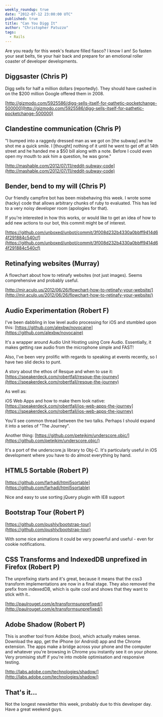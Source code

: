 ```yaml
---
weekly_roundup: true
date: "2012-07-12 23:00:00 UTC"
published: true
title: "Can You Digg It"
author: "Christopher Patuzzo"
tags:
  - Rails
---
```


Are you ready for this week's feature filled fiasco? I know I am! So fasten your seat belts, tie your hair back and prepare for an emotional roller coaster of developer developments.

## Diggsaster (Chris P)
Digg sells for half a million dollars (reportedly). They should have cashed in on the $200 million Google offered them in 2008.

[http://gizmodo.com/5925586/digg-sells-itself-for-pathetic-pocketchange-500000](http://gizmodo.com/5925586/digg-sells-itself-for-pathetic-pocketchange-500000)

## Clandestine communication (Chris P)
"I bumped into a raggedy dressed man as we got on [the subway] and he shot me a quick smile. I [thought] nothing of it until he went to get off at 14th street and he handed me a $50 bill along with a note. Before I could even open my mouth to ask him a question, he was gone."

[http://mashable.com/2012/07/11/reddit-subway-code](http://mashable.com/2012/07/11/reddit-subway-code)

## Bender, bend to my will (Chris P)
Our friendly campfire bot has been misbehaving this week. I wrote some (hacky) code that allows arbitrary chunks of ruby to evaluated. This has led to a very noisy developer room (apologies for that).

If you're interested in how this works, or would like to get an idea of how to add new actions to our bot, this commit might be of interest.

[https://github.com/unboxed/unbot/commit/3f008d232b4330a0bbff9414d64f291884c540cf](https://github.com/unboxed/unbot/commit/3f008d232b4330a0bbff9414d64f291884c540cf)

## Retinafying websites (Murray)
A flowchart about how to retinafy websites (not just images). Seems comprehensive and probably useful.

[http://mir.aculo.us/2012/06/26/flowchart-how-to-retinafy-your-website/](http://mir.aculo.us/2012/06/26/flowchart-how-to-retinafy-your-website/)

## Audio Experimentation (Robert F)
I've been dabbling in low level audio processing for iOS and stumbled upon this: [https://github.com/alexbw/novocaine](https://github.com/alexbw/novocaine)

It's a wrapper around Audio Unit Hosting using Core Audio. Essentially, it makes getting raw audio from the microphone simple and FAST!

Also, I've been very prolific with regards to speaking at events recently, so I have two slid decks to punt.

A story about the ethos of Resque and when to use it:  [https://speakerdeck.com/robertfall/resque-the-journey](https://speakerdeck.com/robertfall/resque-the-journey)

As well as:

iOS Web Apps and how to make them look native: [https://speakerdeck.com/robertfall/ios-web-apps-the-journey](https://speakerdeck.com/robertfall/ios-web-apps-the-journey)


You'll see common thread between the two talks. Perhaps I should expand it into a series of "The Journey".

Another thing: [https://github.com/petejkim/underscore.objc/](https://github.com/petejkim/underscore.objc/)

It's a port of the underscore.js library to Obj-C. It's particularly useful in iOS development where you have to do almost everything by hand.

## HTML5 Sortable (Robert P)
[https://github.com/farhadi/html5sortable](https://github.com/farhadi/html5sortable)

Nice and easy to use sorting jQuery plugin with IE8 support

## Bootstrap Tour (Robert P)
[https://github.com/pushly/bootstrap-tour](https://github.com/pushly/bootstrap-tour)

With some nice animations it could be very powerful and useful - even for cookie notifications.

## CSS Transforms and IndexedDB unprefixed in Firefox (Robert P)
The unprefixing starts and it's great, because it means that the css3 transform implementations are now in a final stage. They also removed the prefix from indexedDB, which is quite cool and shows that they want to stick with it..

[http://paulrouget.com/e/transformsunprefixed/](http://paulrouget.com/e/transformsunprefixed/)

## Adobe Shadow (Robert P)
This is another tool from Adobe (boo), which actually makes sense. Download the app, get the iPhone (or Android) app and the Chrome extension. The apps make a bridge across your phone and the computer and whatever you're browsing in Chrome you instantly see it on your phone. Very promising stuff if you're into mobile optimisation and responsive testing.

[http://labs.adobe.com/technologies/shadow/](http://labs.adobe.com/technologies/shadow/)

## That's it...

Not the longest newsletter this week, probably due to this developer day. Have a great weekend guys.
